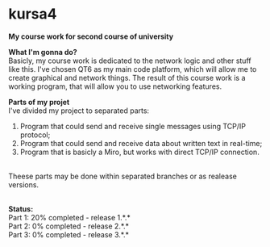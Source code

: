 # kursa4
**My course work for second course of university**<br>

**What I'm gonna do?**<br>
Basicly, my course work is dedicated to the network logic and other stuff like this. I've chosen QT6 as my main code platform, which will allow me to create graphical and network things. The result of this course work is a working program, that will allow you to use networking features.<br>

**Parts of my projet**<br>
I've divided my project to separated parts:<br>
1. Program that could send and receive single messages using TCP/IP protocol;<br>
2. Program that could send and receive data about written text in real-time;<br>
3. Program that is basicly a Miro, but works with direct TCP/IP connection.<br>
<br>
Theese parts may be done within separated branches or as realease versions.<br><br>

**Status:**<br>
Part 1: 20% completed - release 1.\*.\*<br>
Part 2: 0% completed - release 2.\*.\*<br>
Part 3: 0% completed - release 3.\*.\*<br>
